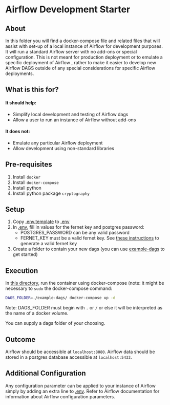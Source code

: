 Airflow Development Starter
===

About
---

In this folder you will find a docker-compose file and related files that will assist with set-up of a local instance of
Airflow for development purposes. It will run a standard Airflow server with no add-ons or special configuration. This
is not meant for production deployment or to emulate a specific deployment of Airflow , rather to make it easier to
develop new Airflow DAGS outside of any special considerations for specific Airflow deployments.

What is this for?
---

#### It should help:
- Simplify local development and testing of Airflow dags
- Allow a user to run an instance of Airflow without add-ons

#### It does not:
- Emulate any particular Airflow deployment
- Allow development using non-standard libraries

Pre-requisites
---

1. Install `docker`
2. Install `docker-compose`
3. Install python
4. Install python package `cryptography`

Setup
---

1. Copy [.env.template](.env.template) to [.env](.env)
2. In [.env](.env), fill in values for the fernet key and postgres password:
      - POSTGRES_PASSWORD can be any valid password
      - FERNET_KEY must be a valid fernet key. See [these instructions](https://bcb.github.io/airflow/fernet-key)
        to generate a valid fernet key
3. Create a folder to contain your new dags (you can use [example-dags](example-dags) to get started)

Execution
---

In [this directory](.), run the container using docker-compose (note: it might be necessary to `sudo` the docker-compose
command:

```bash
DAGS_FOLDER=./example-dags/ docker-compose up -d
```

Note: DAGS_FOLDER must begin with `.` or `/` or else it will be interpreted as the name of a docker volume.

You can supply a dags folder of your choosing.

Outcome
---

Airflow should be accessible at `localhost:8080`. Airflow data should be stored in a postgres database accessible at
`localhost:5433`.

Additional Configuration
---

Any configuration parameter can be applied to your instance of Airflow simply by adding an extra line to [.env](.env).
Refer to Airflow documentation for information about Airflow configuration parameters.
